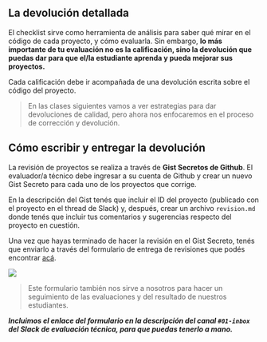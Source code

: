 ## La devolución detallada

El checklist sirve como herramienta de análisis para saber qué mirar en el código de cada proyecto, y cómo evaluarla. Sin embargo, **lo más importante de tu evaluación no es la calificación, sino la devolución que puedas dar para que el/la estudiante aprenda y pueda mejorar sus proyectos.**

Cada calificación debe ir acompañada de una devolución escrita sobre el código del proyecto.

> En las clases siguientes vamos a ver estrategias para dar devoluciones de calidad, pero ahora nos enfocaremos en el proceso de corrección y devolución.

## Cómo escribir y entregar la devolución

La revisión de proyectos se realiza a través de **Gist Secretos de Github**. El evaluador/a técnico debe ingresar a su cuenta de Github y crear un nuevo Gist Secreto para cada uno de los proyectos que corrige.

En la descripción del Gist tenés que incluir el ID del proyecto (publicado con el proyecto en el thread de Slack) y, después, crear un archivo `revision.md` donde tenés que incluir tus comentarios y sugerencias respecto del proyecto en cuestión.

Una vez que hayas terminado de hacer la revisión en el Gist Secreto, tenés que enviarlo a través del formulario de entrega de revisiones que podés encontrar [acá][1].

![][2]

> Este formulario también nos sirve a nosotros para hacer un seguimiento de las evaluaciones y del resultado de nuestros estudiantes.

**_Incluimos el enlace del formulario en la descripción del canal `#01-inbox` del Slack de evaluación técnica, para que puedas tenerlo a mano._**

[1]: https://acamica.typeform.com/to/cSfWxe
[2]: https://j.gifs.com/3lx1gQ.gif

